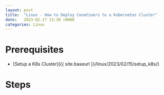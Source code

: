 ```yaml
---
layout: post
title:  "Linux - How to Deploy Conatiners to a Kubernetes Cluster"
date:   2023-02-17 13:30 +0000
categories: Linux
---
```

# Prerequisites
- [Setup a K8s Cluster]({{ site.baseurl }}/linux/2023/02/15/setup_k8s/)

# Steps
